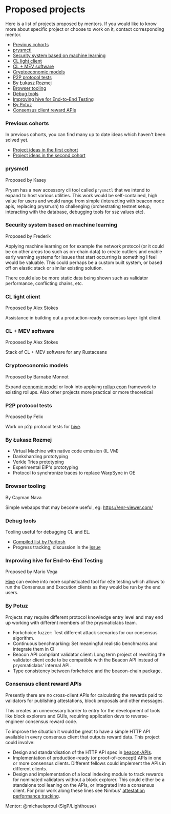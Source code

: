 # Proposed projects

Here is a list of projects proposed by mentors. If you would like to know more about specific project or choose to work on it, contact corresponding mentor. 

- [Previous cohorts](#previous-cohorts)
- [prysmctl](#prysmctl)
- [Security system based on machine learning](#security-system-based-on-machine-learning)
- [CL light client](#cl-light-client)
- [CL + MEV software](#cl--mev-software)
- [Cryptoeconomic models](#cryptoeconomic-models)
- [P2P protocol tests](#p2p-protocol-tests)
- [By Łukasz Rozmej](#by-lukasz-rozmej)
- [Browser tooling](#browser-tooling)
- [Debug tools](#debug-tools)
- [Improving hive for End-to-End Testing](#improving-hive-for-end-to-end-testing)
- [By Potuz](#by-potuz)
- [Consensus client reward APIs](#consensus-client-reward-apis)

### Previous cohorts

In previous cohorts, you can find many up to date ideas which haven't been solved yet. 

- [Project ideas in the first cohort](https://github.com/ethereum-cdap/cohort-one/issues?q=is%3Aissue+Project+idea)
- [Project ideas in the second cohort](https://github.com/ethereum-cdap/cohort-zero/issues?q=is%3Aopen+is%3Aissue+label%3A%22help+wanted%22)

### prysmctl

Proposed by Kasey

Prysm has a new accessory cli tool called `prysmctl` that we intend to expand to host various utilities. This work would be self-contained, high value for users and would range from simple (interacting with beacon node apis, replacing prysm.sh) to challenging (orchestrating testnet setup, interacting with the database, debugging tools for ssz values etc).

### Security system based on machine learning

Proposed by Frederik

Applying machine learning on for example the network protocol (or it could be on other areas too such as on-chain data) to create outliers and enable early warning systems for issues that start occurring is something I feel would be valuable. This could perhaps be a custom built system, or based off on elastic stack or similar existing solution.

There could also be more static data being shown such as validator performance, conflicting chains, etc.

### CL light client

Proposed by Alex Stokes

Assistance in building out a production-ready consensus layer light client.

### CL + MEV software

Proposed by Alex Stokes

Stack of CL + MEV software for any Rustaceans 

### Cryptoeconomic models

Proposed by Barnabé Monnot

Expand [economic model](https://twitter.com/barnabemonnot/status/1561194859238531073) or look into applying [rollup econ](https://barnabe.substack.com/p/understanding-rollup-economics-from) framework to existing rollups. Also other projects more practical or more theoretical

### P2P protocol tests

Proposed by Felix

Work on p2p protocol tests for [hive](https://github.com/ethereum/hive).

### By Łukasz Rozmej

- Virtual Machine with native code emission (IL VM)
- Danksharding prototyping
- Verkle Tries prototyping
- Experimental EIP's prototyping
- Protocol to synchronize traces to replace WarpSync in OE

### Browser tooling

By Cayman Nava

Simple webapps that may become useful, eg: https://enr-viewer.com/

### Debug tools

Tooling useful for debugging CL and EL. 

- [Compiled list by Paritosh](https://notes.ethereum.org/@parithosh/HJQDsoRr5)
- Progress tracking, discussion in the [issue](https://github.com/ethereum/pm/issues/520)

### Improving hive for End-to-End Testing

Proposed by Mario Vega

[Hive](https://github.com/ethereum/hive) can evolve into more sophisticated tool for e2e testing which allows to run the Consensus and Execution clients as they would be run by the end users. 

### By Potuz
Projects may require different protocol knowledge entry level and may end up
working with different members of the prysmaticlabs team. 
- Forkchoice fuzzer: Test different attack scenarios for our consensus algorithm. 
- Continuous benchmarking: Set meaningful realistic benchmarks and integrate them in CI
- Beacon API compliant validator client: Long term project of rewriting the validator client code to be compatible with the Beacon API instead of prysmaticlabs' internal API. 
- Type consistency between forkchoice and the beacon-chain package. 

### Consensus client reward APIs

Presently there are no cross-client APIs for calculating the rewards paid to validators for publishing attestations, block proposals and other messages.

This creates an unnecessary barrier to entry for the development of tools like block explorers and GUIs, requiring application devs to reverse-engineer consensus reward code.

To improve the situation it would be great to have a simple HTTP API available in every consensus client that outputs reward data. This project could involve:

- Design and standardisation of the HTTP API spec in [beacon-APIs](https://github.com/ethereum/beacon-APIs).
- Implementation of production-ready (or proof-of-concept) APIs in one or more consensus clients. Different fellows could implement the APIs in different clients.
- Design and implementation of a local indexing module to track rewards for nominated validators without a block explorer. This could either be a standalone tool leaning
  on the APIs, or integrated into a consensus client. For prior work along these lines see Nimbus' [attestation performance tracking](https://nimbus.guide/attestation-performance.html).

Mentor: @michaelsproul (SigP/Lighthouse)

